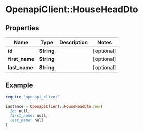 # OpenapiClient::HouseHeadDto

## Properties

| Name | Type | Description | Notes |
| ---- | ---- | ----------- | ----- |
| **id** | **String** |  | [optional] |
| **first_name** | **String** |  | [optional] |
| **last_name** | **String** |  | [optional] |

## Example

```ruby
require 'openapi_client'

instance = OpenapiClient::HouseHeadDto.new(
  id: null,
  first_name: null,
  last_name: null
)
```

